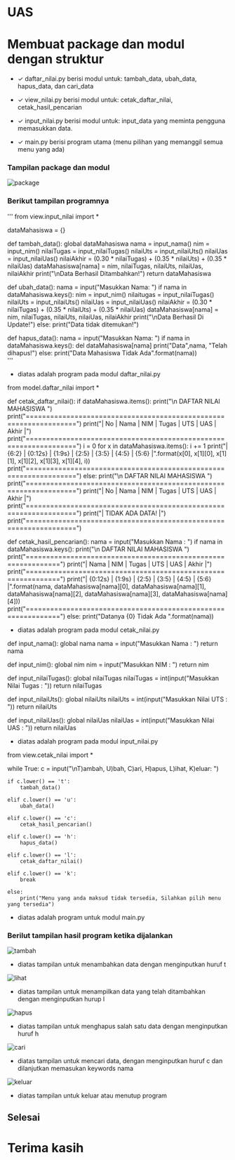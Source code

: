# UAS

# Membuat package dan modul dengan struktur

* ✓ daftar_nilai.py berisi modul untuk: tambah_data, ubah_data, hapus_data, dan cari_data

* ✓ view_nilai.py berisi modul untuk: cetak_daftar_nilai, cetak_hasil_pencarian

* ✓ input_nilai.py berisi modul untuk: input_data yang meminta pengguna memasukkan data.

* ✓ main.py berisi program utama (menu pilihan yang memanggil semua menu yang ada)

### Tampilan package dan modul

![package](https://user-images.githubusercontent.com/92660371/149573218-2d6ca9e2-7eef-4a9e-986c-5c59dd193ef1.jpg)


### Berikut tampilan programnya


'''
from view.input_nilai import *

dataMahasiswa = {}


def tambah_data():
    global dataMahasiswa
    nama = input_nama()
    nim = input_nim()
    nilaiTugas = input_nilaiTugas()
    nilaiUts = input_nilaiUts()
    nilaiUas = input_nilaiUas()
    nilaiAkhir = (0.30 * nilaiTugas) + (0.35 * nilaiUts) + (0.35 * nilaiUas)
    dataMahasiswa[nama] = nim, nilaiTugas, nilaiUts, nilaiUas, nilaiAkhir
    print("\nData Berhasil Ditambahkan!")
    return dataMahasiswa

def ubah_data():
    nama = input("Masukkan Nama: ")
    if nama in dataMahasiswa.keys():
        nim = input_nim()
        nilaitugas = input_nilaiTugas()
        nilaiUts = input_nilaiUts()
        nilaiUas = input_nilaiUas()
        nilaiAkhir = (0.30 * nilaiTugas) + (0.35 * nilaiUts) + (0.35 * nilaiUas)
        dataMahasiswa[nama] = nim, nilaiTugas, nilaiUts, nilaiUas, nilaiAkhir
        print("\nData Berhasil Di Update!")
    else:
        print("Data tidak ditemukan!")


def hapus_data():
    nama = input("Masukkan Nama:  ")
    if nama in dataMahasiswa.keys():
        del dataMahasiswa[nama]
        print("Data",nama, "Telah dihapus!")
    else:
        print("Data Mahasiswa Tidak Ada".format(nama))   
'''

* diatas adalah program pada modul daftar_nilai.py


from model.daftar_nilai import *


def cetak_daftar_nilai():
    if dataMahasiswa.items():
        print("\n                      DAFTAR NILAI MAHASISWA                    ")
        print("==================================================================")
        print("| No |     Nama     |    NIM    | Tugas |  UTS  |  UAS  |  Akhir |")
        print("==================================================================")
        i = 0
        for x in dataMahasiswa.items():
            i += 1
            print("| {6:2} | {0:12s} | {1:9s} | {2:5} | {3:5} | {4:5} | {5:6} |".format(x[0], x[1][0], x[1][1], x[1][2], x[1][3], x[1][4], i))
        print("==================================================================")
    else:
        print("\n                      DAFTAR NILAI MAHASISWA                    ")
        print("==================================================================")
        print("| No |     Nama     |    NIM    | Tugas |  UTS  |  UAS  |  Akhir |")
        print("==================================================================")
        print("|                          TIDAK ADA DATA!                       |")
        print("==================================================================")


def cetak_hasil_pencarian():
    nama = input("Masukkan Nama        : ")
    if nama in dataMahasiswa.keys():
        print("\n                   DAFTAR NILAI MAHASISWA                   ")
        print("==============================================================")
        print("|     Nama     |    NIM    | Tugas |  UTS  |  UAS  |  Akhir  |")
        print("==============================================================")
        print("| {0:12s} | {1:9s} | {2:5} | {3:5} | {4:5} | {5:6}  |".format(nama, dataMahasiswa[nama][0], dataMahasiswa[nama][1], dataMahasiswa[nama][2], dataMahasiswa[nama][3], dataMahasiswa[nama][4]))
        print("==============================================================")
    else:
        print("Datanya {0} Tidak Ada ".format(nama))
* diatas adalah program pada modul cetak_nilai.py


def input_nama():
    global nama
    nama = input("Masukkan Nama        : ")
    return nama


def input_nim():
    global nim
    nim = input("Masukkan NIM         : ")
    return nim


def input_nilaiTugas():
    global nilaiTugas
    nilaiTugas = int(input("Masukkan Nilai Tugas : "))
    return nilaiTugas


def input_nilaiUts():
    global nilaiUts
    nilaiUts = int(input("Masukkan Nilai UTS   : "))
    return nilaiUts


def input_nilaiUas():
    global nilaiUas
    nilaiUas = int(input("Masukkan Nilai UAS   : "))
    return nilaiUas
* diatas adalah program pada modul input_nilai.py

from view.cetak_nilai import *

while True:
    c = input("\nT)ambah, U)bah, C)ari, H)apus, L)ihat, K)eluar: ")

    if c.lower() == 't':
        tambah_data()

    elif c.lower() == 'u':
        ubah_data()

    elif c.lower() == 'c':
        cetak_hasil_pencarian()

    elif c.lower() == 'h':
        hapus_data()

    elif c.lower() == 'l':
        cetak_daftar_nilai()

    elif c.lower() == 'k':
        break

    else:
        print("Menu yang anda maksud tidak tersedia, Silahkan pilih menu yang tersedia")
   
* diatas adalah program untuk modul main.py

### Berilut tampilan hasil program ketika dijalankan





![tambah](https://user-images.githubusercontent.com/92660371/149573805-b31af9bb-fd36-448e-ada0-c0616307131d.png)
* diatas tampilan untuk menambahkan data dengan menginputkan huruf t

![lihat](https://user-images.githubusercontent.com/92660371/149573799-79013a1a-87c3-4175-9e85-d9c5da9e512b.png)
* diatas tampilan untuk menampilkan data yang telah ditambahkan dengan menginputkan hurup l

![hapus](https://user-images.githubusercontent.com/92660371/149573779-4f5c3ee3-2e43-441c-9618-8b6e15c59c81.png)
* diatas tampilan untuk menghapus salah satu data dengan menginputkan huruf h

![cari](https://user-images.githubusercontent.com/92660371/149573768-f5a3d99f-431a-45c6-9cd8-844a3ebfeb95.png)
* diatas tampilan untuk mencari data, dengan menginputkan huruf c dan dilanjutkan memasukan keywords nama

![keluar](https://user-images.githubusercontent.com/92660371/149573791-224ac606-570c-4395-9b1c-ae60523edfb6.png)
* diatas tampilan untuk keluar atau menutup program

## Selesai
# Terima kasih
